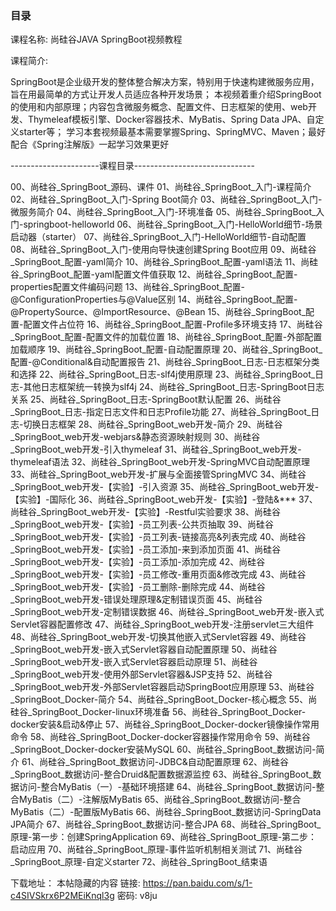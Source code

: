 ### 目录

课程名称:  尚硅谷JAVA SpringBoot视频教程

课程简介:

SpringBoot是企业级开发的整体整合解决方案，特别用于快速构建微服务应用，旨在用最简单的方式让开发人员适应各种开发场景；
本视频着重介绍SpringBoot的使用和内部原理；内容包含微服务概念、配置文件、日志框架的使用、web开发、Thymeleaf模板引擎、Docker容器技术、MyBatis、Spring Data JPA、自定义starter等；
学习本套视频最基本需要掌握Spring、SpringMVC、Maven；最好配合《Spring注解版》一起学习效果更好

----------------------课程目录------------------------------

00、尚硅谷_SpringBoot_源码、课件
01、尚硅谷_SpringBoot_入门-课程简介
02、尚硅谷_SpringBoot_入门-Spring Boot简介
03、尚硅谷_SpringBoot_入门-微服务简介
04、尚硅谷_SpringBoot_入门-环境准备
05、尚硅谷_SpringBoot_入门-springboot-helloworld
06、尚硅谷_SpringBoot_入门-HelloWorld细节-场景启动器（starter）
07、尚硅谷_SpringBoot_入门-HelloWorld细节-自动配置
08、尚硅谷_SpringBoot_入门-使用向导快速创建Spring Boot应用
09、尚硅谷_SpringBoot_配置-yaml简介
10、尚硅谷_SpringBoot_配置-yaml语法
11、尚硅谷_SpringBoot_配置-yaml配置文件值获取
12、尚硅谷_SpringBoot_配置-properties配置文件编码问题
13、尚硅谷_SpringBoot_配置-@ConfigurationProperties与@Value区别
14、尚硅谷_SpringBoot_配置-@PropertySource、@ImportResource、@Bean
15、尚硅谷_SpringBoot_配置-配置文件占位符
16、尚硅谷_SpringBoot_配置-Profile多环境支持
17、尚硅谷_SpringBoot_配置-配置文件的加载位置
18、尚硅谷_SpringBoot_配置-外部配置加载顺序
19、尚硅谷_SpringBoot_配置-自动配置原理
20、尚硅谷_SpringBoot_配置-@Conditional&自动配置报告
21、尚硅谷_SpringBoot_日志-日志框架分类和选择
22、尚硅谷_SpringBoot_日志-slf4j使用原理
23、尚硅谷_SpringBoot_日志-其他日志框架统一转换为slf4j
24、尚硅谷_SpringBoot_日志-SpringBoot日志关系
25、尚硅谷_SpringBoot_日志-SpringBoot默认配置
26、尚硅谷_SpringBoot_日志-指定日志文件和日志Profile功能
27、尚硅谷_SpringBoot_日志-切换日志框架
28、尚硅谷_SpringBoot_web开发-简介
29、尚硅谷_SpringBoot_web开发-webjars&静态资源映射规则
30、尚硅谷_SpringBoot_web开发-引入thymeleaf
31、尚硅谷_SpringBoot_web开发-thymeleaf语法
32、尚硅谷_SpringBoot_web开发-SpringMVC自动配置原理
33、尚硅谷_SpringBoot_web开发-扩展与全面接管SpringMVC
34、尚硅谷_SpringBoot_web开发-【实验】-引入资源
35、尚硅谷_SpringBoot_web开发-【实验】-国际化
36、尚硅谷_SpringBoot_web开发-【实验】-登陆&***
37、尚硅谷_SpringBoot_web开发-【实验】-Restful实验要求
38、尚硅谷_SpringBoot_web开发-【实验】-员工列表-公共页抽取
39、尚硅谷_SpringBoot_web开发-【实验】-员工列表-链接高亮&列表完成
40、尚硅谷_SpringBoot_web开发-【实验】-员工添加-来到添加页面
41、尚硅谷_SpringBoot_web开发-【实验】-员工添加-添加完成
42、尚硅谷_SpringBoot_web开发-【实验】-员工修改-重用页面&修改完成
43、尚硅谷_SpringBoot_web开发-【实验】-员工删除-删除完成
44、尚硅谷_SpringBoot_web开发-错误处理原理&定制错误页面
45、尚硅谷_SpringBoot_web开发-定制错误数据
46、尚硅谷_SpringBoot_web开发-嵌入式Servlet容器配置修改
47、尚硅谷_SpringBoot_web开发-注册servlet三大组件
48、尚硅谷_SpringBoot_web开发-切换其他嵌入式Servlet容器
49、尚硅谷_SpringBoot_web开发-嵌入式Servlet容器自动配置原理
50、尚硅谷_SpringBoot_web开发-嵌入式Servlet容器启动原理
51、尚硅谷_SpringBoot_web开发-使用外部Servlet容器&JSP支持
52、尚硅谷_SpringBoot_web开发-外部Servlet容器启动SpringBoot应用原理
53、尚硅谷_SpringBoot_Docker-简介
54、尚硅谷_SpringBoot_Docker-核心概念
55、尚硅谷_SpringBoot_Docker-linux环境准备
56、尚硅谷_SpringBoot_Docker-docker安装&启动&停止
57、尚硅谷_SpringBoot_Docker-docker镜像操作常用命令
58、尚硅谷_SpringBoot_Docker-docker容器操作常用命令
59、尚硅谷_SpringBoot_Docker-docker安装MySQL
60、尚硅谷_SpringBoot_数据访问-简介
61、尚硅谷_SpringBoot_数据访问-JDBC&自动配置原理
62、尚硅谷_SpringBoot_数据访问-整合Druid&配置数据源监控
63、尚硅谷_SpringBoot_数据访问-整合MyBatis（一）-基础环境搭建
64、尚硅谷_SpringBoot_数据访问-整合MyBatis（二）-注解版MyBatis
65、尚硅谷_SpringBoot_数据访问-整合MyBatis（二）-配置版MyBatis
66、尚硅谷_SpringBoot_数据访问-SpringData JPA简介
67、尚硅谷_SpringBoot_数据访问-整合JPA
68、尚硅谷_SpringBoot_原理-第一步：创建SpringApplication
69、尚硅谷_SpringBoot_原理-第二步：启动应用
70、尚硅谷_SpringBoot_原理-事件监听机制相关测试
71、尚硅谷_SpringBoot_原理-自定义starter
72、尚硅谷_SpringBoot_结束语


下载地址：
本帖隐藏的内容
链接: https://pan.baidu.com/s/1-c4SIVSkrx6P2MEiKnql3g 密码: v8ju


